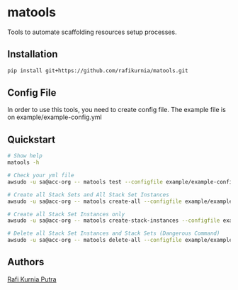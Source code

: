 # matools
Tools to automate scaffolding resources setup processes.

## Installation
```bash
pip install git+https://github.com/rafikurnia/matools.git
```

## Config File
In order to use this tools, you need to create config file.
The example file is on example/example-config.yml

## Quickstart
```bash
# Show help
matools -h

# Check your yml file
awsudo -u sa@acc-org -- matools test --configfile example/example-config.yml 

# Create all Stack Sets and All Stack Set Instances
awsudo -u sa@acc-org -- matools create-all --configfile example/example-config.yml 

# Create all Stack Set Instances only
awsudo -u sa@acc-org -- matools create-stack-instances --configfile example/example-config.yml 

# Delete all Stack Set Instances and Stack Sets (Dangerous Command) 
awsudo -u sa@acc-org -- matools delete-all --configfile example/example-config.yml 
```


## Authors
[Rafi Kurnia Putra](https://github.com/rafikurnia)